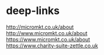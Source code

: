 # deep-links
http://micromkt.co.uk/about <br>
http://www.micromkt.co.uk/about <br>
https://www.micromkt.co.uk/about <br>
https://www.charity-suite-zettle.co.uk<br>
